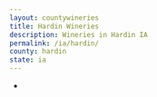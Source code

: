 ```yaml
---
layout: countywineries
title: Hardin Wineries
description: Wineries in Hardin IA
permalink: /ia/hardin/
county: hardin
state: ia
---
```

-
